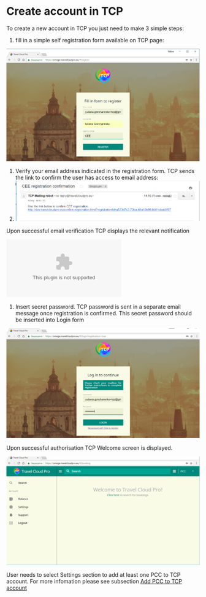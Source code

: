 # Create account in TCP

To create a new account in TCP you just need to make 3 simple steps:

1. fill in a simple self registration form available on TCP page:

![](../../.gitbook/assets/registration-form.png)

1. Verify your email address indicated in the registration form. TCP sends the link to confirm the user has access to email address:
2. ![](../../.gitbook/assets/emailverification.png)

Upon successful email verification TCP displays the relevant notification

![](../../.gitbook/assets/registrationsuccessfulpng.bin)

1. Insert secret password. TCP password is sent in a separate email message once registration is confirmed. This secret password should be inserted into Login form

![](../../.gitbook/assets/loginform.png)

Upon successful authorisation TCP Welcome screen is displayed.

![](../../.gitbook/assets/welcomescreen.png)

User needs to select Settings section to add at least one PCC to TCP account. For more infomation please see subsection [Add PCC to TCP account](../settings/add-pcc-to-tcp-account.md)

